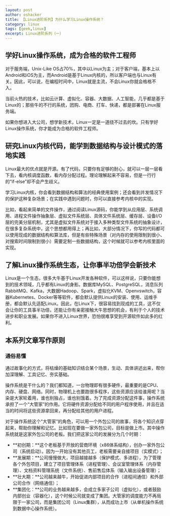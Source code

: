 ```yaml
---
layout: post 
author: oshacker
title: 【Linux进阶系列】为什么学习Linux操作系统？
category: linux
tags: [geek,linux]
excerpt: Linux进阶系列（一）
---
```


## 学好Linux操作系统，成为合格的软件工程师

对于服务端，Unix-Like OS占70%，其中以Linux为主；对于客户端，基本上以Android和iOS为主，而Android是基于Linux内核的，所以客户端也与Linux有关。因此，可以说，在编程时间中，Linux就是主流，不会Linux你就会格格不入。

当前火热的技术，比如云计算、虚拟化、容器、大数据、人工智能，几乎都是基于Linux的；那些牛的不行的系统，团购、电商、打车、快递，都是部署在Linux服务端。

如果你想进入大公司，想学新技术，Linux一定是一道绕不过去的坎。只有学好Linux操作系统，你才能成为合格的软件工程师。

## 研究Linux内核代码，能学到数据结构与设计模式的落地实践

Linux最大的优点就是开源。有了代码，只要你有足够的耐心，就可以一层一层看下去，看内核调度函数，看内存分配过程。理论理解起来不容易，但是一行行的“if-else”却不会产生歧义。

学习Linux内核，你会看到数据结构和算法的经典使用案例；还会看到并发情况下的保护这种复杂场景；在实践中遇到问题时，你可以直接参考内核中的实现。

比如，看起来简单的文件操作，通过阅读Linux源码，你能学到从应用层、系统调用、进程文件操作抽象层、虚拟文件系统层、具体文件系统层、缓存层、设备I/O层的完美分层机制，尤其是虚拟文件系统对于接入多种类型文件系统的抽象设计，在很多复杂系统中，这个思想都用得上；再比如，大部分情况下，你写的代码都可以使用现成的数据结构和算法库，但是有些特殊场景（对内存的使用限制到很小、对搜索时间限制到很小）需要定制一些数据结构，这个时候就可以参考内核里面的实现。

## 了解Linux操作系统生态，让你事半功倍学会新技术

Linux是一个生态，很多大牛基于Linux开发各种软件，可以这样说，只要你能想到的技术领域，几乎都有Linux的身影。数据库MySQL、PostgreSQL，消息队列RabbitMQ、Kafka，大数据Hadoop、Spark，虚拟化KVM、Openvswitch，容器Kubernetes、Docker等等软件，都会默认提供Linux的安装、使用、运维手册，都会默认先适配Linux。因此，在Linux下，很容易找到现成的工具，这不仅会让你的工具事半功倍，还能让你有亲密接触大牛思想的机会，有利于个人的技术进步和职业发展。如果你不进入Linux世界，恐怕很难享受到开源软件如此多的红利。

## 本系列文章写作原则

### 通俗易懂

通过故事化的方式，将枯燥的基础知识结合某个场景，生动、具体讲述出来，帮你加深理解、工具记忆、夯实基础。

操作系统是干什么的？我们都知道，一台物理即有很多硬件，最重要的是CPU、内存、硬盘、网络。同时，物理机上也要跑很多程序，这些资源应该给谁用呢？当染是大家轮着用，谁也别独占，谁也别饿着。为了完成资源分配这件事，操作系统承担了一个“大管家”的作用。它将硬件资源分配给不同的用户程序使用，并且在适当的时间将这些资源拿回来，再分配给其他的用户进程。

对于操作系统这个“大管家”的角色，可以用一个外包公司的故事，将各个知识点穿起来，帮助你理解和记忆。比如现在要做一家外包公司，目标是做上市。其中操作系统就是这家外包公司的老板。我们把这家公司的发展分为几个时期：
+ **初创期：**这个老板基于开放的营商环境（x86体系结构），创办一家外包公司（系统启动）。因为一开始没有其他员工，老板需要亲自接项目（实模式）；
+ **发展期：**公司慢慢做大，项目越接越多（保护模式、多进程），为了管理各个外包项目，建立了项目管理体系（进程管理）、会议室管理体系（内存管理）、文档资料管理系统（文件系统）、售前售后体系（输入输出设备管理）；
+ **壮大期：**公司越来越牛，开始促进内部项目的合作（进程间通信）和外部公司合作（网络通信）；
+ **集团化：**公司的业务越来越多，会成立多家子公司（虚拟化），或者鼓励内部创业（容器化），这个时候公司就变成了集团。大管家的调度能力不再局限于一家公司，而是集团公司（Linux集群），从而成功上市（从单机操作系统到数据中心操作系统）。